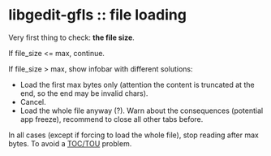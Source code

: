 libgedit-gfls :: file loading
=============================

Very first thing to check: **the file size**.

If file_size <= max, continue.

If file_size > max, show infobar with different solutions:
- Load the first max bytes only (attention the content is truncated at the end,
  so the end may be invalid chars).
- Cancel.
- Load the whole file anyway (?). Warn about the consequences (potential app
  freeze), recommend to close all other tabs before.

In all cases (except if forcing to load the whole file), stop reading after max
bytes. To avoid a
[TOC/TOU](https://en.wikipedia.org/wiki/Time-of-check_to_time-of-use)
problem.
